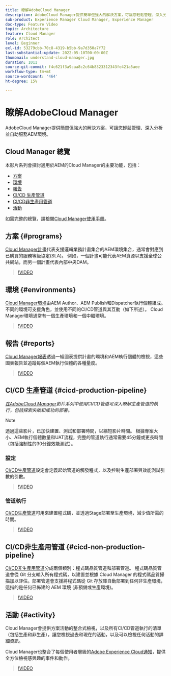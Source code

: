 ```yaml
---
title: 瞭解AdobeCloud Manager
description: AdobeCloud Manager提供簡單但強大的解決方案，可讓您輕鬆管理、深入分析並自助服務AEM環境。
sub-product: Experience Manager Cloud Manager, Experience Manager
doc-type: Feature Video
topic: Architecture
feature: Cloud Manager
role: Architect
level: Beginner
exl-id: 53279cbb-70c8-4319-b5bb-9a7d350a7f72
last-substantial-update: 2022-05-10T00:00:00Z
thumbnail: understand-cloud-manager.jpg
duration: 1011
source-git-commit: f4c621f3a9caa8c2c64b8323312343fe421a5aee
workflow-type: tm+mt
source-wordcount: '464'
ht-degree: 15%

---
```


# 瞭解AdobeCloud Manager

AdobeCloud Manager提供簡單但強大的解決方案，可讓您輕鬆管理、深入分析並自助服務AEM環境。

## Cloud Manager 總覽

本影片系列會探討適用於AEM的Cloud Manager的主要功能，包括：

* [方案](#programs)
* [環境](#environments)
* [報告](#reports)
* [CI/CD 生產管道](#cicd-production-pipeline)
* [CI/CD非生產用管道](#cicd-non-production-pipeline)
* [活動](#activity)

如需完整的總覽，請檢閱[Cloud Manager使用手冊](https://experienceleague.adobe.com/docs/experience-manager-cloud-manager/content/introduction.html?lang=zh-Hant)。

## 方案 {#programs}

[Cloud Manager計畫](https://experienceleague.adobe.com/docs/experience-manager-cloud-manager/content/getting-started/program-setup.html?lang=zh-Hant)代表支援邏輯業務計畫集合的AEM環境集合，通常會對應到已購買的服務等級協定(SLA)。 例如，一個計畫可能代表AEM資源以支援全球公共網站，而另一個計畫代表內部中央DAM。

>[!VIDEO](https://video.tv.adobe.com/v/26313?quality=12&learn=on)

## 環境 {#environments}

[Cloud Manager環境](https://experienceleague.adobe.com/docs/experience-manager-cloud-manager/content/using/managing-environments.html?lang=zh-Hant)由AEM Author、AEM Publish和Dispatcher執行個體組成。 不同的環境可支援角色，並使用不同的CI/CD管道與其互動（如下所述）。 Cloud Manager環境通常有一個生產環境和一個中繼環境。

>[!VIDEO](https://video.tv.adobe.com/v/26318?quality=12&learn=on)

## 報告 {#reports}

[Cloud Manager報表](https://experienceleague.adobe.com/docs/experience-manager-cloud-manager/content/using/monitoring-environments.html?lang=zh-Hant)透過一組圖表提供計畫的環境和AEM執行個體的檢視，這些圖表報告並追蹤每個AEM執行個體的各種量度。

>[!VIDEO](https://video.tv.adobe.com/v/26315?quality=12&learn=on)

## CI/CD 生產管道 {#cicd-production-pipeline}

*[在AdobeCloud Manager](./use-the-cicd-pipeline-in-cloud-manager-for-aem.md)影片系列中使用CI/CD管道可深入瞭解生產管道的執行，包括探索失敗和成功的部署。*

>[!NOTE]
>
> 透過這些影片，已加快建置、測試和部署時間，以縮短影片時間。 根據專案大小、AEM執行個體數量和UAT流程，完整的管道執行通常需要45分鐘或更長時間（包括強制性的30分鐘效能測試）。

### 設定

[CI/CD生產管道](https://experienceleague.adobe.com/docs/experience-manager-cloud-manager/content/using/pipelines/production-pipelines.html?lang=zh-Hant)設定會定義起始管道的觸發程式，以及控制生產部署與效能測試引數的引數。

>[!VIDEO](https://video.tv.adobe.com/v/26314?quality=12&learn=on)

### 管道執行

[CI/CD生產管道](https://experienceleague.adobe.com/docs/experience-manager-cloud-manager/content/using/code-deployment.html?lang=zh-Hant)可用來建置程式碼，並透過Stage部署至生產環境，減少值所需的時間。

>[!VIDEO](https://video.tv.adobe.com/v/26317?quality=12&learn=on)

## CI/CD非生產用管道 {#cicd-non-production-pipeline}

[CI/CD非生產用管道](https://experienceleague.adobe.com/docs/experience-manager-cloud-manager/content/using/pipelines/production-pipelines.html?lang=zh-Hant)分成兩個類別：程式碼品質管道和部署管道。 程式碼品質管道會從 Git 分支輸入所有程式碼，以建置並根據 Cloud Manager 的程式碼品質掃描加以評估。部署管道會支援將程式碼從 Git 存放庫自動部署到任何非生產環境，這指的是任何已佈建的 AEM 環境 (非預備或生產環境)。

>[!VIDEO](https://video.tv.adobe.com/v/26316?quality=12&learn=on)

## 活動 {#activity}

Cloud Manager會提供方案活動的整合式檢視，以及所有CI/CD管道執行的清單（包括生產和非生產），讓您檢視過去和現在的活動，以及可以檢視任何活動的詳細資訊。

Cloud Manager也整合了每個使用者層級的[Adobe Experience Cloud通知](https://experienceleague.adobe.com/docs/experience-manager-cloud-manager/content/using/notifications.html?lang=zh-Hant)，提供全方位檢視感興趣的事件和動作。

>[!VIDEO](https://video.tv.adobe.com/v/26319?quality=12&learn=on)

